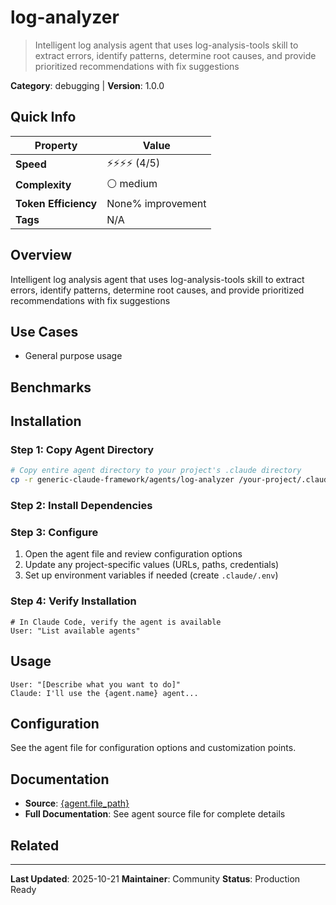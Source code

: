 # log-analyzer

> Intelligent log analysis agent that uses log-analysis-tools skill to extract errors, identify patterns, determine root causes, and provide prioritized recommendations with fix suggestions

**Category**: debugging | **Version**: 1.0.0

## Quick Info

| Property | Value |
|----------|-------|
| **Speed** | ⚡⚡⚡⚡ (4/5) |
| **Complexity** | ⚪ medium |
| **Token Efficiency** | None% improvement |
| **Tags** | N/A |

## Overview

Intelligent log analysis agent that uses log-analysis-tools skill to extract errors, identify patterns, determine root causes, and provide prioritized recommendations with fix suggestions

## Use Cases

- General purpose usage


## Benchmarks



## Installation

### Step 1: Copy Agent Directory

```bash
# Copy entire agent directory to your project's .claude directory
cp -r generic-claude-framework/agents/log-analyzer /your-project/.claude/agents/
```

### Step 2: Install Dependencies


### Step 3: Configure

1. Open the agent file and review configuration options
2. Update any project-specific values (URLs, paths, credentials)
3. Set up environment variables if needed (create `.claude/.env`)

### Step 4: Verify Installation

```
# In Claude Code, verify the agent is available
User: "List available agents"
```

## Usage

```
User: "[Describe what you want to do]"
Claude: I'll use the {agent.name} agent...
```

## Configuration

See the agent file for configuration options and customization points.

## Documentation

- **Source**: [{agent.file_path}](../../{agent.file_path})
- **Full Documentation**: See agent source file for complete details

## Related



---

**Last Updated**: 2025-10-21
**Maintainer**: Community
**Status**: Production Ready
